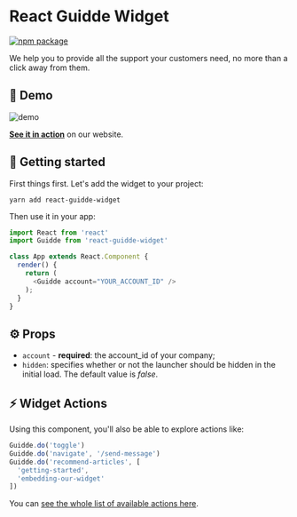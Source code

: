 # React Guidde Widget

[![npm package][npm-badge]][npm]

We help you to provide all the support your customers need, no more than a click away from them.

## 🎨 Demo

![demo](https://user-images.githubusercontent.com/1069623/52442773-2fe9d900-2b0b-11e9-9093-fde3c384199d.png)

**[See it in action](https://guidde.io)** on our website.

## 🚀 Getting started

First things first. Let's add the widget to your project:

```
yarn add react-guidde-widget
```

Then use it in your app:

```javascript
import React from 'react'
import Guidde from 'react-guidde-widget'

class App extends React.Component {
  render() {
    return (
      <Guidde account="YOUR_ACCOUNT_ID" />
    );
  }
}
```

## ⚙️ Props

* `account` - **required**: the account_id of your company;
* `hidden`: specifies whether or not the launcher should be hidden in the initial load. The default value is *false*.

## ⚡️ Widget Actions

Using this component, you'll also be able to explore actions like:

```javascript
Guidde.do('toggle')
Guidde.do('navigate', '/send-message')
Guidde.do('recommend-articles', [
  'getting-started', 
  'embedding-our-widget'
])
```

You can [see the whole list of available actions here](https://help.guidde.io/en/articles/understanging-widget-actions).

[npm-badge]: https://img.shields.io/npm/v/npm-package.png?style=flat-square
[npm]: https://www.npmjs.org/package/npm-package
